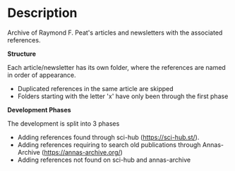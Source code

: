 # Description
Archive of Raymond F. Peat's articles and newsletters with the associated references.

**Structure**

Each article/newsletter has its own folder, where the references are named in order of appearance.
- Duplicated references in the same article are skipped 
- Folders starting with the letter 'x' have only been through the first phase

**Development Phases**

The development is split into 3 phases
- Adding references found through sci-hub (https://sci-hub.st/).
- Adding references requiring to search old publications through Annas-Archive (https://annas-archive.org/)
- Adding references not found on sci-hub and annas-archive
